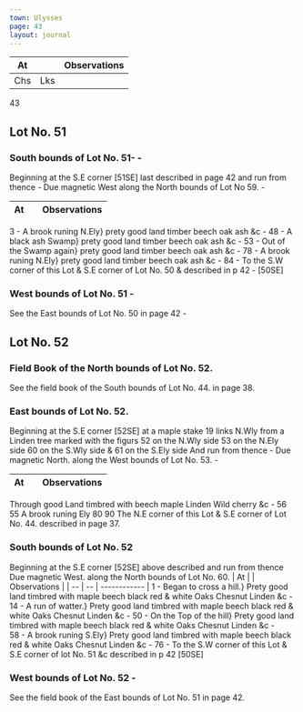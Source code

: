 ```yaml
---
town: Ulysses
page: 43
layout: journal
---
```


| At |    | Observations |
| -- | -- | ------------ |
| Chs | Lks | |

43

## Lot No. 51
### South bounds of Lot No. 51- -
Beginning at the S.E corner [51SE] last described in page 42 and run from thence - Due magnetic West along the North bounds of Lot No 59. -

| At |    | Observations |
| -- | -- | ------------ |
3  -  A brook runing N.Ely} prety good land timber beech oak ash &c -
48  -  A black ash Swamp} prety good land timber beech oak ash &c -
53  -  Out of the Swamp again} prety good land timber beech oak ash &c -
78  -  A brook runing N.Ely} prety good land timber beech oak ash &c -
84  -  To the S.W corner of this Lot & S.E corner of Lot No. 50 & described in p 42 - 
[50SE]

### West bounds of Lot No. 51 -
See the East bounds of Lot No. 50 in page 42 -

## Lot No. 52
### Field Book of the North bounds of Lot No. 52.
See the field book of the South bounds of Lot No. 44. in page 38.

### East bounds of Lot No. 52.
Beginning at the S.E corner [52SE] at a maple stake 19 links N.Wly from a Linden tree marked with the figurs 52 on the N.Wly side 53 on the N.Ely side 60 on the S.Wly side & 61 on the S.Ely side And run from thence - Due magnetic North. along the West bounds of Lot No. 53. -

| At |    | Observations |
| -- | -- | ------------ |
Through good Land timbred with beech maple Linden Wild cherry &c -
56  55  A brook runing Ely
80  90  The N.E corner of this Lot & S.E corner of Lot No. 44. described in page 37.

### South bounds of Lot No. 52
Beginning at the S.E corner [52SE] above described and run from thence Due magnetic West. along the North bounds of Lot No. 60.
| At |    | Observations |
| -- | -- | ------------ |
1  -  Began to cross a hill.} Prety good land timbred with maple beech black
red & white Oaks Chesnut Linden &c -
14  -  A run of watter.} Prety good land timbred with maple beech black
red & white Oaks Chesnut Linden &c -
50  -  On the Top of the hill}  Prety good land timbred with maple beech black
red & white Oaks Chesnut Linden &c -  
58  -  A brook runing S.Ely} Prety good land timbred with maple beech black
red & white Oaks Chesnut Linden &c -
76  -  To the S.W corner of this Lot & S.E corner of lot No. 51 &c described in p 42 
[50SE]

### West bounds of Lot No. 52 -
See the field book of the East bounds of Lot No. 51 in page 42.  